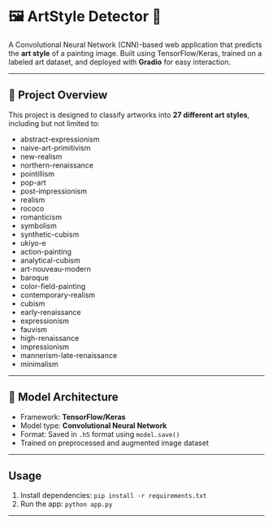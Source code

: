 # 🖼️ ArtStyle Detector 🎨

A Convolutional Neural Network (CNN)-based web application that predicts the **art style** of a painting image. Built using TensorFlow/Keras, trained on a labeled art dataset, and deployed with **Gradio** for easy interaction.

---

## 📌 Project Overview

This project is designed to classify artworks into **27 different art styles**, including but not limited to:

- abstract-expressionism
- naive-art-primitivism
- new-realism
- northern-renaissance
- pointillism
- pop-art
- post-impressionism
- realism
- rococo
- romanticism
- symbolism
- synthetic-cubism
- ukiyo-e
- action-painting
- analytical-cubism
- art-nouveau-modern
- baroque
- color-field-painting
- contemporary-realism
- cubism
- early-renaissance
- expressionism
- fauvism
- high-renaissance
- impressionism
- mannerism-late-renaissance
- minimalism


---

## 🧠 Model Architecture

- Framework: **TensorFlow/Keras**
- Model type: **Convolutional Neural Network**
- Format: Saved in `.h5` format using `model.save()`
- Trained on preprocessed and augmented image dataset

---

## Usage
1. Install dependencies: `pip install -r requirements.txt`
2. Run the app: `python app.py`

--- 
